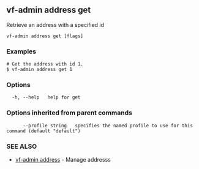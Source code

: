 ## vf-admin address get

Retrieve an address with a specified id

```
vf-admin address get [flags]
```

### Examples

```
# Get the address with id 1.
$ vf-admin address get 1

```

### Options

```
  -h, --help   help for get
```

### Options inherited from parent commands

```
      --profile string   specifies the named profile to use for this command (default "default")
```

### SEE ALSO

* [vf-admin address](vf-admin_address.md)	 - Manage addresss

